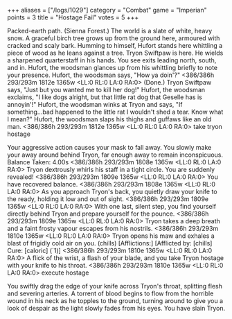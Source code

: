 +++
aliases = ["/logs/1029"]
category = "Combat"
game = "Imperian"
points = 3
title = "Hostage Fail"
votes = 5
+++

Packed-earth path. (Sienna Forest.)
The world is a slate of white, heavy snow. A graceful birch tree grows up from 
the ground here, armoured with cracked and scaly bark. Humming to himself, 
Hufort stands here whittling a piece of wood as he leans against a tree. Tryon 
Swiftpaw is here. He wields a sharpened quarterstaff in his hands.
You see exits leading north, south, and in.
Hufort, the woodsman glances up from his whittling briefly to note your 
presence.
Hufort, the woodsman says, "How ya doin'?"
<386/386h 293/293m 1812e 1365w <eb> <LL:0 RL:0 LA:0 RA:0> (Done.) 
Tryon Swiftpaw says, "Just but you wanted me to kill her dog!"
Hufort, the woodsman exclaims, "I like dogs alright, but that little rat dog 
that Geselle has is annoyin'!"
Hufort, the woodsman winks at Tryon and says, "If something...bad happened to 
the little rat I wouldn't shed a tear. Know what I mean?"
Hufort, the woodsman slaps his thighs and guffaws like an old man.
<386/386h 293/293m 1812e 1365w <eb> <LL:0 RL:0 LA:0 RA:0> take tryon hostage

Your aggressive action causes your mask to fall away.
You slowly make your away around behind Tryon, far enough away to remain 
inconspicuous.
Balance Taken: 4.00s
<386/386h 293/293m 1808e 1365w <e-> <LL:0 RL:0 LA:0 RA:0> 
Tryon dextrously whirls his staff in a tight circle.
You are suddenly revealed!
<386/386h 293/293m 1809e 1365w <e-> <LL:0 RL:0 LA:0 RA:0> 
You have recovered balance.
<386/386h 293/293m 1808e 1365w <eb> <LL:0 RL:0 LA:0 RA:0> 
As you approach Tryon's back, you quietly draw your knife to the ready, holding
it low and out of sight.
<386/386h 293/293m 1809e 1365w <eb> <LL:0 RL:0 LA:0 RA:0> 
With one last, silent step, you find yourself directly behind Tryon and prepare
yourself for the pounce.
<386/386h 293/293m 1809e 1365w <eb> <LL:0 RL:0 LA:0 RA:0> 
Tryon takes a deep breath and a faint frosty vapour escapes from his nostrils.
<386/386h 293/293m 1810e 1365w <eb> <LL:0 RL:0 LA:0 RA:0> 
Tryon opens his maw and exhales a blast of frigidly cold air on you. (chills)
[Afflictions:]
[Afflicted by: [chills]  Cure: [caloric] (`1)]
<386/386h 293/293m 1810e 1365w <eb> <LL:0 RL:0 LA:0 RA:0> 
A flick of the wrist, a flash of your blade, and you take Tryon hostage with 
your knife to his throat.
<386/386h 293/293m 1810e 1365w <eb> <LL:0 RL:0 LA:0 RA:0> execute hostage

You swiftly drag the edge of your knife across Tryon's throat, splitting flesh 
and severing arteries. A torrent of blood begins to flow from the horrible 
wound in his neck as he topples to the ground, turning around to give you a 
look of despair as the light slowly fades from his eyes.
You have slain Tryon.

